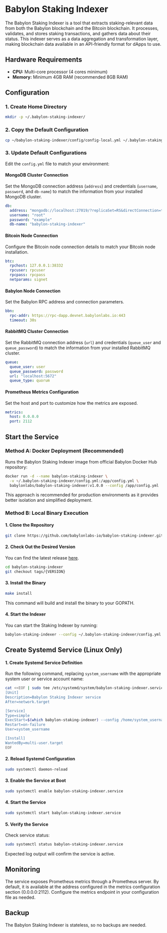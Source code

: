 # Babylon Staking Indexer

The Babylon Staking Indexer is a tool that extracts staking-relevant data from
both the Babylon blockchain and the Bitcoin blockchain. It processes, validates,
and stores staking transactions, and gathers data about their status. This
indexer serves as a data aggregation and transformation layer, making blockchain
data available in an API-friendly format for dApps to use. 

## Hardware Requirements

- **CPU:** Multi-core processor (4 cores minimum)
- **Memory:** Minimum 4GB RAM (recommended 8GB RAM)

## Configuration

### 1. Create Home Directory
```bash
mkdir -p ~/.babylon-staking-indexer/
```

### 2. Copy the Default Configuration
```bash
cp ~/babylon-staking-indexer/config/config-local.yml ~/.babylon-staking-indexer/config.yml
```

### 3. Update Default Configurations

Edit the `config.yml` file to match your environment:

#### MongoDB Cluster Connection
Set the MongoDB connection address (`address`) and credentials (`username`,
`password`, and `db-name`) to match the information from your installed MongoDB
cluster.

```yaml
db:
  address: "mongodb://localhost:27019/?replicaSet=RS&directConnection=true"
  username: "root"
  password: "example"
  db-name: "babylon-staking-indexer"
```

#### Bitcoin Node Connection
Configure the Bitcoin node connection details to match your Bitcoin node
installation.

```yaml
btc:
  rpchost: 127.0.0.1:38332 
  rpcuser: rpcuser
  rpcpass: rpcpass
  netparams: signet
```

#### Babylon Node Connection
Set the Babylon RPC address and connection parameters.

```yaml
bbn:
  rpc-addr: https://rpc-dapp.devnet.babylonlabs.io:443
  timeout: 30s
```

#### RabbitMQ Cluster Connection
Set the RabbitMQ connection address (`url`) and credentials (`queue_user` and
`queue_password`) to match the information from your installed RabbitMQ cluster.

```yaml
queue:
  queue_user: user
  queue_password: password
  url: "localhost:5672"
  queue_type: quorum
```

#### Prometheus Metrics Configuration
Set the host and port to customize how the metrics are exposed.

```yaml
metrics:
  host: 0.0.0.0
  port: 2112
```

## Start the Service

### Method A: Docker Deployment (Recommended)

Runs the Babylon Staking Indexer image from official Babylon Docker Hub
repository:

```bash
docker run -d --name babylon-staking-indexer \
  -v ~/.babylon-staking-indexer/config.yml:/app/config.yml \
  babylonlabs/babylon-staking-indexer:v1.0.0 --config /app/config.yml
```

This approach is recommended for production environments as it provides better
isolation and simplified deployment.

### Method B: Local Binary Execution

#### 1. Clone the Repository
```bash
git clone https://github.com/babylonlabs-io/babylon-staking-indexer.git
```

#### 2. Check Out the Desired Version
You can find the latest release
[here](https://github.com/babylonlabs-io/babylon-staking-indexer/releases).

```bash
cd babylon-staking-indexer
git checkout tags/{VERSION}
```

#### 3. Install the Binary
```bash
make install
```
This command will build and install the binary to your GOPATH.

#### 4. Start the Indexer
You can start the Staking Indexer by running:

```bash
babylon-staking-indexer --config ~/.babylon-staking-indexer/config.yml
```

## Create Systemd Service (Linux Only)

#### 1. Create Systemd Service Definition
Run the following command, replacing `system_username` with the appropriate
system user or service account name:

```bash
cat <<EOF | sudo tee /etc/systemd/system/babylon-staking-indexer.service
[Unit]
Description=Babylon Staking Indexer service
After=network.target

[Service]
Type=simple
ExecStart=$(which babylon-staking-indexer) --config /home/system_username/.babylon-staking-indexer/config.yml
Restart=on-failure
User=system_username

[Install]
WantedBy=multi-user.target
EOF
```

#### 2. Reload Systemd Configuration
```bash
sudo systemctl daemon-reload
```

#### 3. Enable the Service at Boot
```bash
sudo systemctl enable babylon-staking-indexer.service
```

#### 4. Start the Service
```bash
sudo systemctl start babylon-staking-indexer.service
```

#### 5. Verify the Service
Check service status:
```bash
sudo systemctl status babylon-staking-indexer.service
```

Expected log output will confirm the service is active.

## Monitoring

The service exposes Prometheus metrics through a Prometheus server. By default,
it is available at the address configured in the metrics configuration section
(0.0.0.0:2112). Configure the metrics endpoint in your configuration file as
needed.

## Backup  

The Babylon Staking Indexer is stateless, so no backups are needed.  
